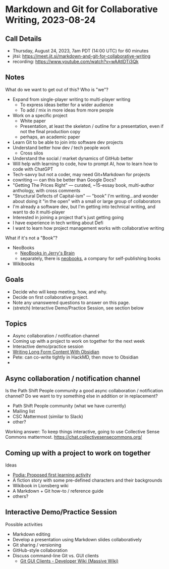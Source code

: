 # Markdown and Git for Collaborative Writing, 2023-08-24 

## Call Details

- Thursday, August 24, 2023, 7am PDT (14:00 UTC) for 60 minutes
- jitsi: https://meet.jit.si/markdown-and-git-for-collaborative-writing
- recording: <https://www.youtube.com/watch?v=wAAtlDTi3Qk>

## Notes

What do we want to get out of this? Who is "we"?

- Expand from single-player writing to multi-player writing
    - To express ideas better for a wider audience
    - To add / mix in more ideas from more people
- Work on a specific project
    - White paper
    - Presentation, at least the skeleton / outline for a presentation, even if not the final production copy
    - perhaps, an academic paper
- Learn Git to be able to join into software dev projects
- Understand better how dev / tech people work
    - Cross silos
- Understand the social / market dynamics of GitHub better
- Will help with learning to code, how to prompt AI, how to learn how to code with ChatGPT
- Tech-savvy but not a coder, may need Git+Markdown for projects
- cowriting — can this be better than Google Docs?
- "Getting The Prices Right" — curated, ~15-essay book, multi-author anthology, with cross comments
- "Structural Defects of Capital-ism" — "book" I'm writing…and wonder about doing it "in the open" with a small or large group of collaborators
- I'm already a software dev, but I'm getting into technical writing, and want to do it multi-player
- Interested in joining a project that's just getting going
- I have experience in tech writing about Defi
- I want to learn how project management works with collaborative writing

What if it's not a "Book"?

- NeoBooks
    - [NeoBooks in Jerry's Brain](https://app.thebrain.com/brain/3d80058c-14d8-5361-0b61-a061f89baf87/5c4fe356-e36d-499b-806a-4c5547d488d8)
    - separately, there is [neobooks](https://neobooks.com/), a company for self-publishing books
- Wikibooks

## Goals

- Decide who will keep meeting, how, and why.
- Decide on first collaborative project.
- Note any unanswered questions to answer on this page.
- (stretch) Interactive Demo/Practice Session, see section below

## Topics

- Async collaboration / notification channel
- Coming up with a project to work on together for the next week
- Interactive demo/practice session
- [Writing Long Form Content With Obsidian](https://www.eleanorkonik.com/writing-long-form-content/)
- Pete: can co-write tightly in HackMD, then move to Obsidian
- 
## Async collaboration / notification channel

Is the Path Shift People community a good async collaboration / notification channel? Do we want to try something else in addition or in replacement?

- Path Shift People community (what we have currently)
- Mailing list
- CSC Mattermost (similar to Slack)
- other?

Working answer: To keep things interactive, going to use Collective Sense Commons mattermost.
<https://chat.collectivesensecommons.org/>

## Coming up with a project to work on together

Ideas

- <a href="https://www.pathshiftpeople.com/community/topics/101129/posts/326916-proposed-first-learning-activity">Podia: Proposed first learning activity</a>
- A fiction story with some pre-defined characters and their backgrounds
- Wikibook in Lionsberg wiki
- A Markdown + Git how-to / reference guide 
- others?

## Interactive Demo/Practice Session

Possible activities

- Markdown editing
- Develop a presentation using Markdown slides collaboratively
- Git sharing / versioning
- GitHub-style collaboration
- Discuss command-line Git vs. GUI clients
    - [Git GUI Clients - Developer Wiki (Massive Wiki)](https://developer.massive.wiki/git_gui_clients)

